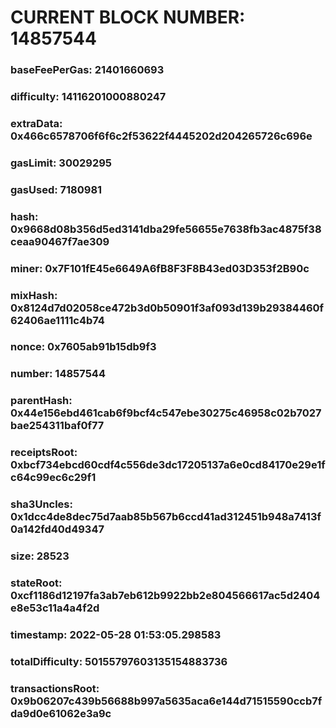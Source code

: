 # CURRENT BLOCK NUMBER: 14857544

### baseFeePerGas: 21401660693
### difficulty: 14116201000880247
### extraData: 0x466c6578706f6f6c2f53622f4445202d204265726c696e
### gasLimit: 30029295
### gasUsed: 7180981
### hash: 0x9668d08b356d5ed3141dba29fe56655e7638fb3ac4875f38ceaa90467f7ae309
### miner: 0x7F101fE45e6649A6fB8F3F8B43ed03D353f2B90c
### mixHash: 0x8124d7d02058ce472b3d0b50901f3af093d139b29384460f62406ae1111c4b74
### nonce: 0x7605ab91b15db9f3
### number: 14857544
### parentHash: 0x44e156ebd461cab6f9bcf4c547ebe30275c46958c02b7027bae254311baf0f77
### receiptsRoot: 0xbcf734ebcd60cdf4c556de3dc17205137a6e0cd84170e29e1fc64c99ec6c29f1
### sha3Uncles: 0x1dcc4de8dec75d7aab85b567b6ccd41ad312451b948a7413f0a142fd40d49347
### size: 28523
### stateRoot: 0xcf1186d12197fa3ab7eb612b9922bb2e804566617ac5d2404e8e53c11a4a4f2d
### timestamp: 2022-05-28 01:53:05.298583
### totalDifficulty: 50155797603135154883736
### transactionsRoot: 0x9b06207c439b56688b997a5635aca6e144d71515590ccb7fda9d0e61062e3a9c
